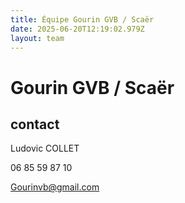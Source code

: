 ```yaml
---
title: Équipe Gourin GVB / Scaër
date: 2025-06-20T12:19:02.979Z
layout: team
---
```


# Gourin GVB / Scaër



## contact 

Ludovic COLLET

06 85 59 87 10

Gourinvb@gmail.com

